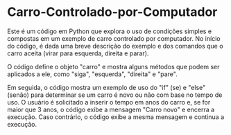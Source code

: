 # Carro-Controlado-por-Computador
Este é um código em Python que explora o uso de condições simples e compostas em um exemplo de carro controlado por computador. No início do código, é dada uma breve descrição do exemplo e dos comandos que o carro aceita (virar para esquerda, direita e parar).

O código define o objeto "carro" e mostra alguns métodos que podem ser aplicados a ele, como "siga", "esquerda", "direita" e "pare".

Em seguida, o código mostra um exemplo de uso do "if" (se) e "else" (senão) para determinar se um carro é novo ou não com base no tempo de uso. O usuário é solicitado a inserir o tempo em anos do carro e, se for maior que 3 anos, o código exibe a mensagem "Carro novo" e encerra a execução. Caso contrário, o código exibe a mesma mensagem e continua a execução.
